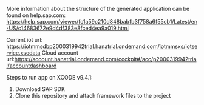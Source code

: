 More information about the structure of the generated application can be found on help.sap.com:
https://help.sap.com/viewer/fc1a59c210d848babfb3f758a6f55cb1/Latest/en-US/c14683672e9d4df383e8fced4ea9a019.html

Current iot url: https://iotmmsdbp2000319942trial.hanatrial.ondemand.com/iotmmsxs/iotservice.xsodata
Cloud account url:https://account.hanatrial.ondemand.com/cockpit#/acc/p2000319942trial/accountdashboard

Steps to run app on XCODE v9.4.1:
1. Download SAP SDK 
2. Clone this repository and attach framework files to the project
 

